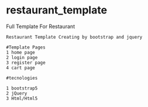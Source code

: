 # restaurant_template
Full Template For Restaurant

    Restaurant Template Creating by bootstrap and jquery
    
    #Template Pages
    1 home page
    2 login page
    3 register page
    4 cart page
    
    #tecnologies 
    
    1 bootstrap5
    2 jQuery
    3 Html/Html5
